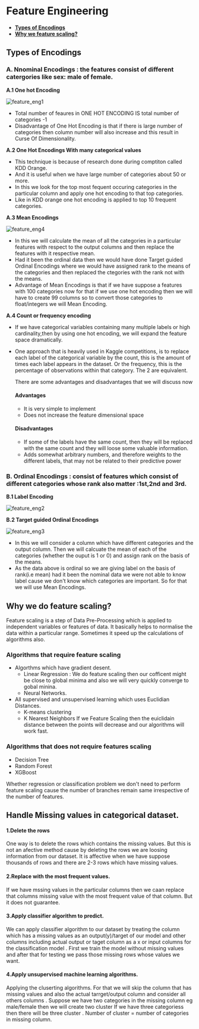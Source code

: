 
# Feature Engineering 

* [**Types of Encodings**]()
* [**Why we feature scaling?**]()
## Types of Encodings 
    
  ### A. Nnominal Encodings : the features consist of different catergories like sex: male of female.
    
   **A.1 One hot Encoding**
   
   ![feature_eng1](https://user-images.githubusercontent.com/44902363/95049725-f74b3a00-0707-11eb-9f31-4f75c1da17f5.png)

   * Total number of feaures in ONE HOT ENCODING IS total number of categories -1
   * Disadvantage of One Hot Encoding is that if there is large number of categories then column 
          number will also increase and this result in Curse Of Dimensionality.
        
   **A.2 One Hot Encodings With many categorical values**
        
   * This technique is because of research done during comptiton called KDD Orange. 
   * And it is useful when we have large number of categories about 50 or more.
   * In this we look for the top most fequent occuring categories in the particular
        column and apply one hot encoding to that top categories. 
   * Like in KDD orange one hot encoding is applied to top 10 frequent categories.
        
        
        
   **A.3 Mean Encodings**
   
   ![feature_eng4](https://user-images.githubusercontent.com/44902363/95059273-47c99400-0716-11eb-8dc8-a6e59a8db824.png)
        
   * In this we will calculate the mean of all the categories in a particular features with respect to the 
        output columns and then replace the features with it respective mean.
   * Had it been the ordinal data then we would have done Target guided Ordinal Encodings where we would 
        have assigned rank to the means of the categories and then replaced the ctegories with the rank not with
        the means.
   * Advantage of Mean Encodings is that if we have suppose a features with 100 categories now for that if we 
        use one hot encoding then we will have to create 99 columns so to convert those categories to
        float/integers we will Mean Encoding.
        
        
  **A.4 Count or frequency encoding**
  
  * If we have categorical variables containing many multiple labels or high cardinality,then by using one hot encoding, we will expand the feature space dramatically.
  * One approach that is heavily used in Kaggle competitions, is to replace each label of the categorical variable by the count, this is the amount of times each label appears in the dataset. Or the frequency, this is the percentage of observations within that category. The 2 are equivalent.
  
  
    There are some advantages and disadvantages that we will discuss now

    #### Advantages
    * It is very simple to implement
    * Does not increase the feature dimensional space
    #### Disadvantages
    * If some of the labels have the same count, then they will be replaced with the same count and they will loose some valuable information.
    * Adds somewhat arbitrary numbers, and therefore weights to the different labels, that may not be related to their predictive power


  ### B. Ordinal Encodings : consist of features which consist of different categories whose rank also matter :1st,2nd and 3rd.
     
   **B.1  Label Encoding**
   
   ![feature_eng2](https://user-images.githubusercontent.com/44902363/95050931-07641900-070a-11eb-814f-ff35872c2415.png)
   
   
  **B.2 Target guided Ordinal Encodings**
  
![feature_eng3](https://user-images.githubusercontent.com/44902363/95056859-f10e8b00-0712-11eb-9db7-8ac5e4ef1cba.png)

   * In this we will consider a column which have different categories and the output column. Then we will 
        calcuate the  mean of each of the categories (whether the ouput is 1 or 0) and assign rank on the 
        basis of the means.
   * As the data above is ordinal so we are giving label on the basis of rank(i.e mean) had it been the 
        nominal data we  were not able to know label cause we don't know which categories are important. 
        So for that we will use Mean Encodings.
        
        
## Why we do feature scaling?
Feature scaling is a step of Data Pre-Processing which is applied to independent variables or features of data. 
 It basically helps to normalise the data within a particular range. Sometimes it speed up the calculations of 
    algorithms also.

### Algorithms that require feature scaling 

 * Algorthms which have gradient desent.
     * Linear Regression : We do feature scaling then our cofficent might be close to global minima and also 
           we will very quickly converge to gobal minina.
     * Neural Networks.
* All supervised and unsupervised learning which uses Euclidian Distances.
     * K-means clustering
     * K Nearest Neighbors
 If we Feature Scaling then the euiclidain distance between the points will decrease and our algorithms 
        will work fast.
        
### Algorithms that does not require features scaling
    
   * Decision Tree
   * Random Forest
   * XGBoost
      
   Whether regression or classification problem we don't need to perform feature scaling cause the number of 
    branches remain same irrespective of the number of features.
    
   
## Handle Missing values in categorical dataset.

#### 1.Delete the rows 
One way is to delete the rows which contains the missing values. But this is not an afective method cause by deleting the rows we are loosing information from our dataset. It is affective when we have suppose thousands of rows and there are 2-3 rows which have missing values.

#### 2.Replace with the most frequent values.
If we have mssing values in the particular columns then we caan replace that columns missing value with the most frequent value of that column. But it does not guarantee.

#### 3.Apply classifier algorithm to predict.
We can apply classifier algorithm to our dataset by treating the column which has a missing values as an output(y)/target of our model and other columns including actual output or taget column as a x or input columns for the classification model . First we train the model without missing  values and after that for testing we pass those missing rows whose values we want.

#### 4.Apply unsupervised machine learning algorithms.
Applying the cluserting algorithms. For that we will skip the column that has missing values and also the actual tarrget/output column and consider all others columns . Suppose we have two categories in the missing column eg male/female then we will create two cluster If we have three categoriess then there will be three cluster . Number of cluster = number of categories in missing column. 

